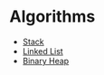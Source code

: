 # Algorithms

* [Stack](stack/index.md)
* [Linked List](linked_list/index.md)
* [Binary Heap](binary_heap/index.md)
